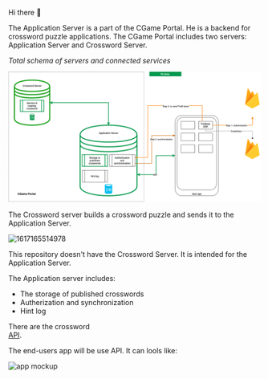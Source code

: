 Hi there :clap:

The Application Server is a part of the CGame Portal. He is a backend for crossword puzzle applications.
The CGame Portal includes two servers: Application Server and Crossword Server.

*Total schema of servers and connected services*

![Total schema of servers and connected services](/documentation/doc_images/servers_and_services-page2.png)

The Crossword server builds a crossword puzzle and sends it to the Application Server.

![1617165514978](https://user-images.githubusercontent.com/42923935/113277899-6c8c7600-930b-11eb-85b0-66e84ea90486.png)

This repository doesn't have the Crossword Server. It is intended for the Application Server.

The Application server includes:
* The storage of published crosswords
* Autherization and synchronization
* Hint log

There are the crossword  
[API](https://github.com/gaydukas/cgame-portal/blob/11db12b64f967d3306c3d06561573faf485eff65/documentation/API%20Application%20Server.md).

The end-users app will be use API. It can lools like:

![app mockup](https://user-images.githubusercontent.com/42923935/113244602-8a43e600-92df-11eb-92d5-d4a78c576cc8.png)

